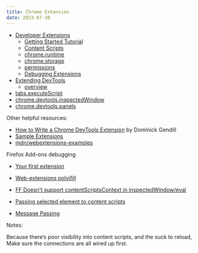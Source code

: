 ```yaml
---
title: Chrome Extension
date: 2023-07-30
---
```


- [Developer Extensions](https://developer.chrome.com/extensions/devguide)
  - [Getting Started Tutorial](https://developer.chrome.com/extensions/getstarted)
  - [Content Scripts](https://developer.chrome.com/extensions/content_scripts)
  - [chrome.runtime](https://developer.chrome.com/extensions/runtime#method-sendMessage)
  - [chrome.storage](https://developer.chrome.com/extensions/storage)
  - [permissions](https://developer.chrome.com/extensions/permissions)
  * [Debugging Extensions](https://developer.chrome.com/extensions/tut_debugging)
- [Extending DevTools](https://developer.chrome.com/extensions/devtools)
  - [overview](https://developer.chrome.com/extensions/overview)
- [tabs.executeScript](https://developer.chrome.com/extensions/tabs#method-executeScript)
- [chrome.devtools.inspectedWindow](https://developer.chrome.com/extensions/devtools_inspectedWindow)
- [chrome.devtools.panels](https://developer.chrome.com/extensions/devtools_panels#method-ExtensionSidebarPane-setPage)

Other helpful resources:

- [How to Write a Chrome DevTools Extension](https://www.dgendill.com/posts/programming/2016-12-06-chrome-devtools-extension-tutorial.html) by Dominick Gendill
- [Sample Extensions](https://developer.chrome.com/extensions/samples#search:devtools)
- [mdn/webextensions-examples](https://github.com/mdn/webextensions-examples)

Firefox Add-ons debugging

- [Your first extension](https://developer.mozilla.org/en-US/docs/Mozilla/Add-ons/WebExtensions/Your_first_WebExtension)
- [Web-extensions polyifill](https://github.com/mozilla/webextension-polyfill)
- [FF Doesn’t support contentScriptsContext in inspectedWindow/eval](https://developer.mozilla.org/en-US/docs/Mozilla/Add-ons/WebExtensions/API/devtools.inspectedWindow/eval)

- [Passing selected element to content scripts](https://developer.chrome.com/extensions/devtools#selected-element)

- [Message Passing](https://developer.chrome.com/extensions/messaging)

Notes:

Because there’s poor visibility into content scripts, and the suck to reload,
Make sure the connections are all wired up first.
